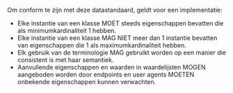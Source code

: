 Om conform te zijn met deze datastandaard, geldt voor een implementatie:

- Elke instantie van een klasse MOET steeds eigenschappen bevatten die als minimumkardinaliteit 1 hebben.
- Elke instantie van een klasse MAG NIET meer dan 1 instantie bevatten van eigenschappen die 1 als maximumkardinaliteit hebben.
- Elk gebruik van de terminologie MAG gebruikt worden op een manier die consistent is met haar semantiek.
- Aanvullende eigenschappen en waarden in waardelijsten MOGEN aangeboden worden door endpoints en user agents MOETEN onbekende eigenschappen kunnen verwachten.

